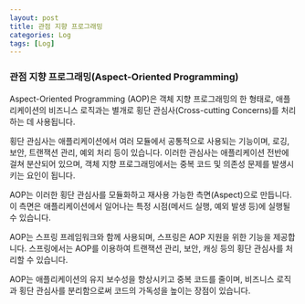 ```yaml
---
layout: post
title: 관점 지향 프로그래밍
categories: Log
tags: [Log]
---
```


### 관점 지향 프로그래밍(Aspect-Oriented Programming)

Aspect-Oriented Programming (AOP)은 객체 지향 프로그래밍의 한 형태로, 애플리케이션의 비즈니스 로직과는 별개로 횡단 관심사(Cross-cutting Concerns)를 처리하는 데 사용됩니다.

횡단 관심사는 애플리케이션에서 여러 모듈에서 공통적으로 사용되는 기능이며, 로깅, 보안, 트랜잭션 관리, 예외 처리 등이 있습니다. 이러한 관심사는 애플리케이션 전반에 걸쳐 분산되어 있으며, 객체 지향 프로그래밍에서는 중복 코드 및 의존성 문제를 발생시키는 요인이 됩니다.

AOP는 이러한 횡단 관심사를 모듈화하고 재사용 가능한 측면(Aspect)으로 만듭니다. 이 측면은 애플리케이션에서 일어나는 특정 시점(메서드 실행, 예외 발생 등)에 실행될 수 있습니다.

AOP는 스프링 프레임워크와 함께 사용되며, 스프링은 AOP 지원을 위한 기능을 제공합니다. 스프링에서는 AOP를 이용하여 트랜잭션 관리, 보안, 캐싱 등의 횡단 관심사를 처리할 수 있습니다.

AOP는 애플리케이션의 유지 보수성을 향상시키고 중복 코드를 줄이며, 비즈니스 로직과 횡단 관심사를 분리함으로써 코드의 가독성을 높이는 장점이 있습니다.

